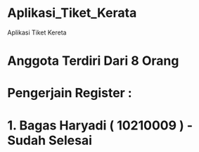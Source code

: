 # Aplikasi_Tiket_Kerata
Aplikasi Tiket Kereta

# Anggota Terdiri Dari 8 Orang
# Pengerjain Register : 
# 1. Bagas Haryadi ( 10210009 ) - Sudah Selesai
